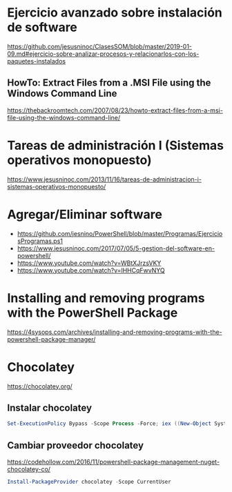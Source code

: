 # Ejercicio avanzado sobre instalación de software
https://github.com/jesusninoc/ClasesSOM/blob/master/2019-01-09.md#ejercicio-sobre-analizar-procesos-y-relacionarlos-con-los-paquetes-instalados
## HowTo: Extract Files from a .MSI File using the Windows Command Line
https://thebackroomtech.com/2007/08/23/howto-extract-files-from-a-msi-file-using-the-windows-command-line/

# Tareas de administración I (Sistemas operativos monopuesto)
https://www.jesusninoc.com/2013/11/16/tareas-de-administracion-i-sistemas-operativos-monopuesto/

# Agregar/Eliminar software
- https://github.com/jesnino/PowerShell/blob/master/Programas/EjerciciosProgramas.ps1
- https://www.jesusninoc.com/2017/07/05/5-gestion-del-software-en-powershell/
- https://www.youtube.com/watch?v=WBtXJrzsVKY
- https://www.youtube.com/watch?v=lHHCqFwvNYQ

# Installing and removing programs with the PowerShell Package
https://4sysops.com/archives/installing-and-removing-programs-with-the-powershell-package-manager/

# Chocolatey
https://chocolatey.org/

## Instalar chocolatey
```PowerShell
Set-ExecutionPolicy Bypass -Scope Process -Force; iex ((New-Object System.Net.WebClient).DownloadString('https://chocolatey.org/install.ps1'))
```

## Cambiar proveedor chocolatey
https://codehollow.com/2016/11/powershell-package-management-nuget-chocolatey-co/
```PowerShell
Install-PackageProvider chocolatey -Scope CurrentUser
```
